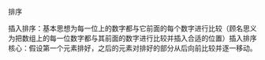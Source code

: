 排序

插入排序：基本思想为每一位上的数字都与它前面的每个数字进行比较（顾名思义为把数组上的每一位数字都与其前面的数字进行比较并插入合适的位置）插入排序核心：假设第一个元素排好，之后的元素对排好的部分从后向前比较并逐一移动。





